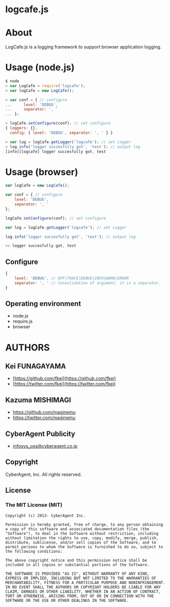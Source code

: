 logcafe.js
============

# About

LogCafe.js is a logging framework to support browser application logging.

# Usage (node.js)

```javascript
$ node
> var LogCafe = require('logcafe');
> var logCafe = new LogCafe();

> var conf = { // configure
...     level: 'DEBUG',
...     separator: ', '
... };

> logCafe.setConfigure(conf); // set configure
{ loggers: {},
  config: { level: 'DEBUG', separator: ', ' } }

> var log = logCafe.getLogger('logcafe'); // set Logger
> log.info('logger succesfully got', 'test'); // output log
[info][logcafe] logger succesfully got, test
```

# Usage (browser)

```javascript
var logCafe = new LogCafe();

var conf = { // configure
    level: 'DEBUG',
    separator: ', '
};

logCafe.setConfigure(conf); // set configure

var log = logCafe.getLogger('logcafe'); // set Logger

log.info('logger succesfully got', 'test'); // output log

>> logger succesfully got, test
```

## Configure

```javascript
{
    level: 'DEBUG', // OFF|TRACE|DEBUG|INFO|WARN|ERROR
    separator: ', ' // Consolidation of argument, it is a separator.
}
```

## Operating environment

* node.js
* require.js
* browser

# AUTHORS

## Kei FUNAGAYAMA

* [https://github.com/fkei](https://github.com/fkei)
* [https://twitter.com/fkei](https://twitter.com/fkei)

## Kazuma MISHIMAGI

* https://github.com/maginemu
* https://twitter.com/maginemu


## CyberAgent Publicity

* infosys_oss@cyberagent.co.jp



## Copyright

CyberAgent, Inc. All rights reserved.

## License

### The MIT License (MIT)

```
Copyright (c) 2013- CyberAgent Inc.

Permission is hereby granted, free of charge, to any person obtaining a copy of this software and associated documentation files (the "Software"), to deal in the Software without restriction, including without limitation the rights to use, copy, modify, merge, publish, distribute, sublicense, and/or sell copies of the Software, and to permit persons to whom the Software is furnished to do so, subject to the following conditions:

The above copyright notice and this permission notice shall be included in all copies or substantial portions of the Software.

THE SOFTWARE IS PROVIDED "AS IS", WITHOUT WARRANTY OF ANY KIND, EXPRESS OR IMPLIED, INCLUDING BUT NOT LIMITED TO THE WARRANTIES OF MERCHANTABILITY, FITNESS FOR A PARTICULAR PURPOSE AND NONINFRINGEMENT. IN NO EVENT SHALL THE AUTHORS OR COPYRIGHT HOLDERS BE LIABLE FOR ANY CLAIM, DAMAGES OR OTHER LIABILITY, WHETHER IN AN ACTION OF CONTRACT, TORT OR OTHERWISE, ARISING FROM, OUT OF OR IN CONNECTION WITH THE SOFTWARE OR THE USE OR OTHER DEALINGS IN THE SOFTWARE.
```
